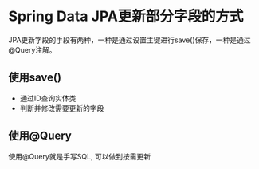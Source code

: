 # Spring Data JPA更新部分字段的方式

JPA更新字段的手段有两种，一种是通过设置主键进行save()保存，一种是通过@Query注解。

## 使用save()

* 通过ID查询实体类
* 判断并修改需要更新的字段

## 使用@Query

使用@Query就是手写SQL, 可以做到按需更新